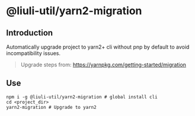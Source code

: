 # @liuli-util/yarn2-migration

## Introduction

Automatically upgrade project to yarn2+ cli without pnp by default to avoid incompatibility issues.

> Upgrade steps from: <https://yarnpkg.com/getting-started/migration>

## Use

```shell
npm i -g @liuli-util/yarn2-migration # global install cli
cd <project_dir>
yarn2-migration # Upgrade to yarn2
```
